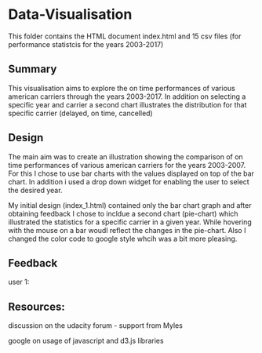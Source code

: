# Data-Visualisation

This folder contains the HTML document index.html and 15 csv files (for performance statistcis for the years 2003-2017)


## Summary 

This visualisation aims to explore the on time performances of various american carriers through the years 2003-2017. 
In addition on selecting a specific year and carrier a second chart illustrates the distribution for that specific carrier (delayed, on time, cancelled) 

## Design

The main aim was to create an illustration showing the comparison of on time performances of various american carriers for the years 2003-2007. For this I chose to use bar charts with the values displayed on top of the bar chart. In addition i used a drop down widget for 
enabling the user to select the desired year.  

My initial design (index_1.html)  contained only the bar chart graph and after obtaining feedback I chose to incldue a second chart 
(pie-chart) which illustrated the statistics for a specific carrier in a given year. While hovering with the mouse on a bar woudl reflect the changes in the pie-chart.  Also I changed the color code to google style whcih was a bit more pleasing. 

## Feedback 

user 1:


## Resources: 

discussion on the udacity forum - support from Myles 

google on usage of javascript and d3.js libraries 
